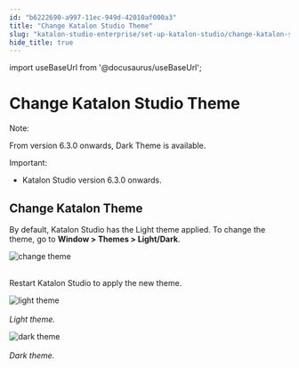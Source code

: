 ```yaml
---
id: "b6222690-a997-11ec-949d-42010af000a3"
title: "Change Katalon Studio Theme"
slug: "katalon-studio-enterprise/set-up-katalon-studio/change-katalon-studio-theme"
hide_title: true
---
```

import useBaseUrl from '@docusaurus/useBaseUrl';


# <a id="id" class="anchor_top_offset"/><a id="ariaid-title1" class="anchor_top_offset"/>Change Katalon Studio Theme

<div xmlns="http://www.w3.org/1999/xhtml" className="note note note_note"><span className="note__title">Note:</span> 
  <p className="p">From version 6.3.0 onwards, Dark Theme is available.</p>
</div>
<div xmlns="http://www.w3.org/1999/xhtml" className="note important note_important"><span className="note__title">Important:</span> 
  <ul className="ul"><li className="li">Katalon Studio version 6.3.0 onwards.</li></ul>
</div>

## <a id="id_1" class="anchor_top_offset"/>Change Katalon Theme

<p xmlns="http://www.w3.org/1999/xhtml" className="p">By default, Katalon Studio has the Light theme applied. To change the theme, go to <strong className="ph b">Window &gt; Themes &gt; Light/Dark</strong>.</p> 
<p xmlns="http://www.w3.org/1999/xhtml" className="p"> <img className="image" src={useBaseUrl("https://github.com/katalon-studio/docs-images/raw/master/katalon-studio/docs/theme/change-theme.png")} width={350} alt="change theme" /><br /><br /> </p> 
<p xmlns="http://www.w3.org/1999/xhtml" className="p">Restart Katalon Studio to apply the new theme.</p> 
<p xmlns="http://www.w3.org/1999/xhtml" className="p"> <img className="image" src={useBaseUrl("https://github.com/katalon-studio/docs-images/raw/master/katalon-studio/docs/theme/light-theme.png")} alt="light theme" /><br /><br />    <em className="ph i">Light theme.</em> </p> 
<p xmlns="http://www.w3.org/1999/xhtml" className="p"> <img className="image" src={useBaseUrl("https://github.com/katalon-studio/docs-images/raw/master/katalon-studio/docs/theme/dark-theme.png")} alt="dark theme" /><br /><br />   <em className="ph i">Dark theme.</em> </p> 
